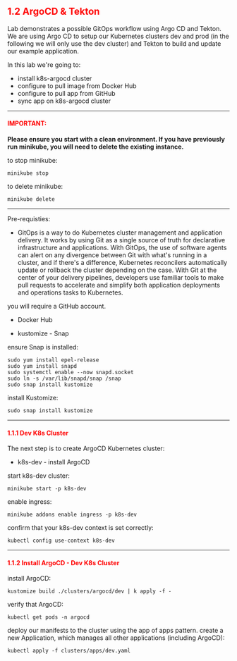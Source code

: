## <font color='red'> 1.2 ArgoCD & Tekton </font>
Lab demonstrates a possible GitOps workflow using Argo CD and Tekton. We are using Argo CD to setup our Kubernetes clusters dev and prod (in the following we will only use the dev cluster) and Tekton to build and update our example application.

In this lab we're going to:
* install k8s-argocd cluster
* configure to pull image from Docker Hub
* configure to pull app from GitHub
* sync app on k8s-argocd cluster

---

#### <font color='red'>IMPORTANT:</font> 
<strong>Please ensure you start with a clean environment. 
If you have previously run minikube, you will need to delete the existing instance.</strong>

to stop  minikube:
```
minikube stop
```
to delete  minikube:
```
minikube delete
```

---

Pre-requisties:
* GitOps is a way to do Kubernetes cluster management and application delivery.  It works by using Git as a single source of truth for declarative infrastructure and applications. With GitOps, the use of software agents can alert on any divergence between Git with what's running in a cluster, and if there's a difference, Kubernetes reconcilers automatically update or rollback the cluster depending on the case. With Git at the center of your delivery pipelines, developers use familiar tools to make pull requests to accelerate and simplify both application deployments and operations tasks to Kubernetes.

you will require a GitHub account.

* Docker Hub

* kustomize - Snap

ensure Snap is installed:
```
sudo yum install epel-release
sudo yum install snapd
sudo systemctl enable --now snapd.socket
sudo ln -s /var/lib/snapd/snap /snap
sudo snap install kustomize
```
install Kustomize:
```
sudo snap install kustomize
```

---

#### <font color='red'> 1.1.1 Dev K8s Cluster </font>
The next step is to create ArgoCD Kubernetes cluster: 
* k8s-dev - install ArgoCD

start k8s-dev cluster:
```
minikube start -p k8s-dev
```
enable ingress:
```
minikube addons enable ingress -p k8s-dev
```
confirm that your k8s-dev context is set correctly:
```
kubectl config use-context k8s-dev
```

---


#### <font color='red'> 1.1.2 Install ArgoCD - Dev K8s Cluster </font>
install ArgoCD:
```
kustomize build ./clusters/argocd/dev | k apply -f -
```
verify that ArgoCD:
```
kubectl get pods -n argocd
```
deploy our manifests to the cluster using the app of apps pattern. 
create a new Application, which manages all other applications (including ArgoCD):
```
kubectl apply -f clusters/apps/dev.yaml
```